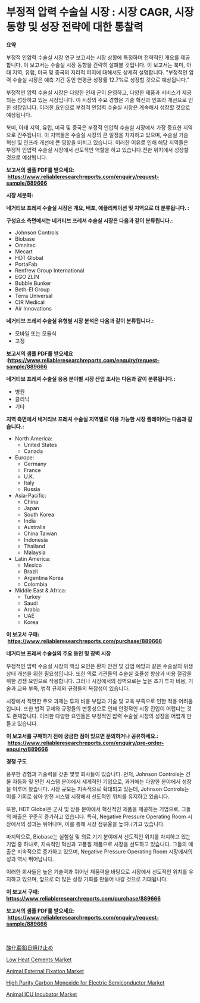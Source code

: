 <p><h1>부정적 압력 수술실 시장 : 시장 CAGR, 시장 동향 및 성장 전략에 대한 통찰력</h1></p><p><strong>요약</strong></p>
<p><p>부정적 인압력 수술실 시장 연구 보고서는 시장 상황에 특정하며 전략적인 개요를 제공합니다. 이 보고서는 수술실 시장 동향을 간략히 살펴볼 것입니다. 이 보고서는 북미, 아태 지역, 유럽, 미국 및 중국의 지리적 퍼지에 대해서도 상세히 설명합니다. "부정적인 압력 수술실 시장은 예측 기간 동안 연평균 성장률 12.7%로 성장할 것으로 예상됩니다."</p><p>부정적인 압력 수술실 시장은 다양한 인재 군이 운영하고, 다양한 제품과 서비스가 제공되는 성장하고 있는 시장입니다. 이 시장의 주요 경향은 기술 혁신과 인프라 개선으로 인한 성장입니다. 이러한 요인으로 부정적 인압력 수술실 시장은 계속해서 성장할 것으로 예상됩니다.</p><p>북미, 아태 지역, 유럽, 미국 및 중국은 부정적 인압력 수술실 시장에서 가장 중요한 지역으로 간주됩니다. 이 지역들은 수술실 시장의 큰 일정을 차지하고 있으며, 수술실 기술 혁신 및 인프라 개선에 큰 영향을 미치고 있습니다. 이러한 이유로 인해 해당 지역들은 부정적 인압력 수술실 시장에서 선도적인 역할을 하고 있습니다.전한 위치에서 성장할 것으로 예상됩니다.</p></p>
<p><strong>보고서의 샘플 PDF를 받으세요: &nbsp;<a href="https://www.reliableresearchreports.com/enquiry/request-sample/889666">https://www.reliableresearchreports.com/enquiry/request-sample/889666</a></strong></p>
<p><strong>시장 세분화:</strong></p>
<p><strong> 네거티브 프레셔 수술실 시장은 개요, 배포, 애플리케이션 및 지역으로 더 분류됩니다. :</strong></p>
<p><strong>구성요소 측면에서는 네거티브 프레셔 수술실 시장은 다음과 같이 분류됩니다.:</strong></p>
<p><ul><li>Johnson Controls</li><li>Biobase</li><li>Omnitec</li><li>Mecart</li><li>HDT Global</li><li>PortaFab</li><li>Renfrew Group International</li><li>EGO ZLÍN</li><li>Bubble Bunker</li><li>Beth-El Group</li><li>Terra Universal</li><li>CIR Medical</li><li>Air Innovations</li></ul></p>
<p><strong> 네거티브 프레셔 수술실 유형별 시장 분석은 다음과 같이 분류됩니다.:</strong></p>
<p><ul><li>모바일 또는 모듈식</li><li>고정</li></ul></p>
<p><strong>보고서의 샘플 PDF를 받으세요 :<a href="https://www.reliableresearchreports.com/enquiry/request-sample/889666">https://www.reliableresearchreports.com/enquiry/request-sample/889666</a></strong></p>
<p><strong> 네거티브 프레셔 수술실 응용 분야별 시장 산업 조사는 다음과 같이 분류됩니다.:</strong></p>
<p><ul><li>병원</li><li>클리닉</li><li>기타</li></ul></p>
<p><strong>지역 측면에서 네거티브 프레셔 수술실 지역별로 이용 가능한 시장 플레이어는 다음과 같습니다.:</strong></p>
<p><ul>
    <li>
        North America:
        <ul>
            <li>United States</li>
            <li>Canada</li>
        </ul>
    </li>
    <li>
        Europe:
        <ul>
            <li>Germany</li>
            <li>France</li>
            <li>U.K.</li>
            <li>Italy</li>
            <li>Russia</li>
        </ul>
    </li>
    <li>
        Asia-Pacific:
        <ul>
            <li>China</li>
            <li>Japan</li>
            <li>South Korea</li>
            <li>India</li>
            <li>Australia</li>
            <li>China Taiwan</li>
            <li>Indonesia</li>
            <li>Thailand</li>
            <li>Malaysia</li>
        </ul>
    </li>
    <li>
        Latin America:
        <ul>
            <li>Mexico</li>
            <li>Brazil</li>
            <li>Argentina Korea</li>
            <li>Colombia</li>
        </ul>
    </li>
    <li>
        Middle East & Africa:
        <ul>
            <li>Turkey</li>
            <li>Saudi</li>
            <li>Arabia</li>
            <li>UAE</li>
            <li>Korea</li>
        </ul>
    </li>
    </ul></p>
<p><strong>이 보고서 구매: &nbsp;<a href="https://www.reliableresearchreports.com/purchase/889666">https://www.reliableresearchreports.com/purchase/889666</a></strong></p>
<p><strong>네거티브 프레셔 수술실의 주요 동인 및 장벽 시장</strong></p>
<p><p>부정적인 압력 수술실 시장의 핵심 요인은 환자 안전 및 감염 예방과 같은 수술실의 위생 상태 개선을 위한 필요성입니다. 또한 의료 기관들의 수술실 효율성 향상과 비용 절감을 위한 경쟁 요인으로 작용합니다. 그러나 시장에서의 장벽으로는 높은 초기 투자 비용, 기술과 교육 부족, 법적 규제와 규정들의 복잡성이 있습니다.</p><p>시장에서 직면한 주요 과제는 투자 비용 부담과 기술 및 교육 부족으로 인한 적용 어려움입니다. 또한 법적 규제와 규정들의 변동성으로 인해 안정적인 시장 진입이 어렵다는 것도 존재합니다. 이러한 다양한 요인들은 부정적인 압력 수술실 시장의 성장을 어렵게 만들고 있습니다.</p></p>
<p><strong>이 보고서를 구매하기 전에 궁금한 점이 있으면 문의하거나 공유하세요.: &nbsp;<a href="https://www.reliableresearchreports.com/enquiry/pre-order-enquiry/889666">https://www.reliableresearchreports.com/enquiry/pre-order-enquiry/889666</a></strong></p>
<p><strong>경쟁 구도</strong></p>
<p><p>풍부한 경험과 기술력을 갖춘 몇몇 회사들이 있습니다. 먼저, Johnson Controls는 건물 자동화 및 안전 시스템 분야에서 세계적인 기업으로, 과거에는 다양한 분야에서 성장을 이루어 왔습니다. 시장 규모는 지속적으로 확대되고 있는데, Johnson Controls는 이를 기회로 삼아 안전 시스템 시장에서 선도적인 위치를 유지하고 있습니다.</p><p>또한, HDT Global은 군사 및 상용 분야에서 혁신적인 제품을 제공하는 기업으로, 그들의 매출은 꾸준히 증가하고 있습니다. 특히, Negative Pressure Operating Room 시장에서의 성과는 뛰어나며, 이를 통해 시장 점유율을 높여나가고 있습니다.</p><p>마지막으로, Biobase는 실험실 및 의료 기기 분야에서 선도적인 위치를 차지하고 있는 기업 중 하나로, 지속적인 혁신과 고품질 제품으로 시장을 선도하고 있습니다. 그들의 매출은 지속적으로 증가하고 있으며, Negative Pressure Operating Room 시장에서의 성과 역시 뛰어납니다.</p><p>이러한 회사들은 높은 기술력과 뛰어난 제품력을 바탕으로 시장에서 선도적인 위치를 유지하고 있으며, 앞으로 더 많은 성장 기회를 만들어 나갈 것으로 기대됩니다.</p></p>
<p><strong>이 보고서 구매: &nbsp; <a href="https://www.reliableresearchreports.com/purchase/889666">https://www.reliableresearchreports.com/purchase/889666</a></strong></p>
<p><strong>보고서의 샘플 PDF를 받으세요: &nbsp;<a href="https://www.reliableresearchreports.com/enquiry/request-sample/889666">https://www.reliableresearchreports.com/enquiry/request-sample/889666</a></strong><strong></strong></p>
<p>&nbsp;</p>
<p><p><a href="https://github.com/jkjreqjscoxx7/Market-Research-Report-List-1/blob/main/87467852473.md">酸化亜鉛日焼け止め</a></p><p><a href="https://github.com/castoriffic/Market-Research-Report-List-3/blob/main/low-heat-cements-market.md">Low Heat Cements Market</a></p><p><a href="https://issuu.com/reportprime-2/docs/animal-external-fixation-market-size-2030.pptx">Animal External Fixation Market</a></p><p><a href="https://github.com/yoshih12/Market-Research-Report-List-2/blob/main/high-purity-carbon-monoxide-for-electric-semiconductor-market.md">High Purity Carbon Monoxide for Electric Semiconductor Market</a></p><p><a href="https://issuu.com/reportprime-2/docs/animal-icu-incubator-market-size-2030.pptx">Animal ICU Incubator Market</a></p></p>